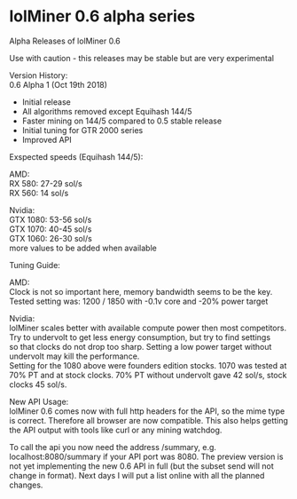 # lolMiner 0.6 alpha series

Alpha Releases of lolMiner 0.6

Use with caution - this releases may be stable but are very experimental


Version History:  
0.6 Alpha 1 (Oct 19th 2018)  
- Initial release
- All algorithms removed except Equihash 144/5
- Faster mining on 144/5 compared to 0.5 stable release
- Initial tuning for GTR 2000 series 
- Improved API


Exspected speeds (Equihash 144/5):  

AMD:  
RX 580: 27-29 sol/s  
RX 560: 14 sol/s

Nvidia:  
GTX 1080: 53-56 sol/s  
GTX 1070: 40-45 sol/s  
GTX 1060: 26-30 sol/s  
more values to be added when available  

Tuning Guide:  
  
AMD:  
Clock is not so important here, memory bandwidth seems to be the key.  
Tested setting was: 1200 / 1850 with -0.1v core and -20% power target  
  
Nvidia:  
lolMiner scales better with available compute power then most competitors.  
Try to undervolt to get less energy consumption, but try to find settings   
so that clocks do not drop too sharp. Setting a low power target without   
undervolt may kill the performance.   
Setting for the 1080 above were founders edition stocks. 1070 was tested at  
70% PT and at stock clocks. 70% PT without undervolt gave 42 sol/s, stock   
clocks 45 sol/s.

New API Usage:  
lolMiner 0.6 comes now with full http headers for the API, so the mime type   
is correct. Therefore all browser are now compatible. 
This also helps getting the API output with tools like curl or any mining watchdog.

To call the api you now need the address /summary, e.g. localhost:8080/summary 
if your API port was 8080. The preview version is not yet implementing the new 
0.6 API in full (but the subset send will not change in format). 
Next days I will put a list online with all the planned changes.
